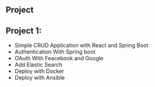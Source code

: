 Project
--------

Project 1:
---

 - Simple CRUD Application with React and Spring Boot
 - Authentication With Spring boot
 - OAuth With Feacebook and Google
 - Add Elastic Search 
 - Deploy with Docker
 - Deploy with Ansible
